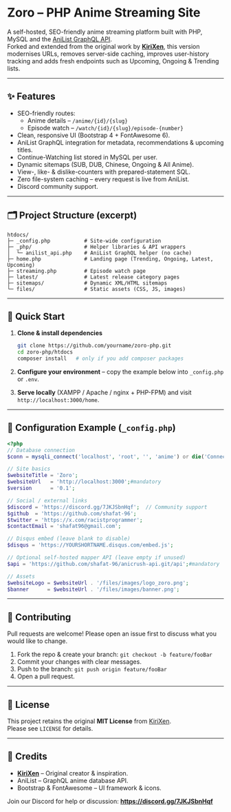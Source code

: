 # Zoro – PHP Anime Streaming Site

A self-hosted, SEO-friendly anime streaming platform built with PHP, MySQL and the [AniList GraphQL API](https://anilist.co).  
Forked and extended from the original work by **[KiriXen](https://github.com/KiriXen)**, this version modernises URLs, removes server-side caching, improves user-history tracking and adds fresh endpoints such as Upcoming, Ongoing & Trending lists.

---

## ✨  Features

* SEO-friendly routes:
  * Anime details – `/anime/{id}/{slug}`
  * Episode watch  – `/watch/{id}/{slug}/episode-{number}`
* Clean, responsive UI (Bootstrap 4 + FontAwesome 6).
* AniList GraphQL integration for metadata, recommendations & upcoming titles.
* Continue-Watching list stored in MySQL per user.
* Dynamic sitemaps (SUB, DUB, Chinese, Ongoing & All Anime).
* View-, like- & dislike-counters with prepared-statement SQL.
* Zero file-system caching – every request is live from AniList.
* Discord community support.

---

## 🗂  Project Structure (excerpt)

```
htdocs/
├─ _config.php           # Site-wide configuration
├─ _php/                 # Helper libraries & API wrappers
│  └─ anilist_api.php    # AniList GraphQL helper (no cache)
├─ home.php              # Landing page (Trending, Ongoing, Latest, Upcoming)
├─ streaming.php         # Episode watch page
├─ latest/               # Latest release category pages
├─ sitemaps/             # Dynamic XML/HTML sitemaps
└─ files/                # Static assets (CSS, JS, images)
```

---

## 🚀  Quick Start

1. **Clone & install dependencies**
   ```bash
   git clone https://github.com/yourname/zoro-php.git
   cd zoro-php/htdocs
   composer install   # only if you add composer packages
   ```

2. **Configure your environment** – copy the example below into `_config.php` or `.env`.

3. **Serve locally** (XAMPP / Apache / nginx + PHP-FPM) and visit `http://localhost:3000/home`.

---

## 🔧  Configuration Example (`_config.php`)

```php
<?php
// Database connection
$conn = mysqli_connect('localhost', 'root', '', 'anime') or die('Connection failed');

// Site basics
$websiteTitle = 'Zoro';
$websiteUrl   = 'http://localhost:3000';#mandatory
$version      = '0.1';

// Social / external links
$discord = 'https://discord.gg/7JKJSbnHqf';  // Community support
$github  = 'https://github.com/shafat-96';    
$twitter = 'https://x.com/racistprogrammer';
$contactEmail = 'shafat96@gmail.com';

// Disqus embed (leave blank to disable)
$disqus = 'https://YOURSHORTNAME.disqus.com/embed.js';

// Optional self-hosted mapper API (leave empty if unused)
$api = 'https://github.com/shafat-96/anicrush-api.git/api';#mandatory

// Assets
$websiteLogo = $websiteUrl . '/files/images/logo_zoro.png';
$banner      = $websiteUrl . '/files/images/banner.png';
```

---

## 🤝  Contributing

Pull requests are welcome! Please open an issue first to discuss what you would like to change.

1. Fork the repo & create your branch: `git checkout -b feature/fooBar`  
2. Commit your changes with clear messages.  
3. Push to the branch: `git push origin feature/fooBar`  
4. Open a pull request.

---

## 📃  License

This project retains the original **MIT License** from [KiriXen](https://github.com/KiriXen).  
Please see `LICENSE` for details.

---

## 🙏  Credits

* **[KiriXen](https://github.com/KiriXen)** – Original creator & inspiration.  
* AniList – GraphQL anime database API.
* Bootstrap & FontAwesome – UI framework & icons.

Join our Discord for help or discussion: **https://discord.gg/7JKJSbnHqf**
